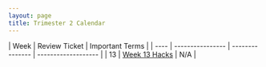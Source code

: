 ```yaml
---
layout: page
title: Trimester 2 Calendar
---
```


| Week |   Review Ticket  | Important Terms |
| ---- | ---------------- | --------------- | ------------------- |
|   13  | <a href="https://github.com/kayleehou/myproject/issues/23#issue-1454030965" rel="nofollow">Week 13 Hacks</a> |       N/A       | 
